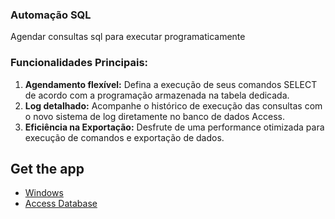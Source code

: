 ### **Automação SQL**

Agendar consultas sql para executar programaticamente

### **Funcionalidades Principais:**

1. **Agendamento flexível:** Defina a execução de seus comandos SELECT de acordo com a programação armazenada na tabela dedicada.
2. **Log detalhado:** Acompanhe o histórico de execução das consultas com o novo sistema de log diretamente no banco de dados Access.
3. **Eficiência na Exportação:** Desfrute de uma performance otimizada para execução de comandos e exportação de dados.


## Get the app
 - [Windows](https://github.com/jg-ribeiro/AutomacaoSQL/releases/download/v3.0/AutomacaoSQL.v3.0.exe)
 - [Access Database](https://github.com/jg-ribeiro/AutomacaoSQL/releases/download/v3.0/Database.mdb)
